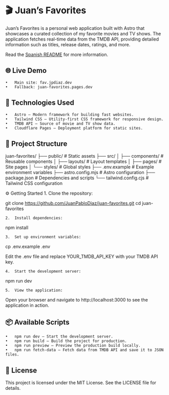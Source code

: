 # 🎬 Juan’s Favorites

Juan’s Favorites is a personal web application built with Astro that showcases a curated collection of my favorite movies and TV shows. The application fetches real-time data from the TMDB API, providing detailed information such as titles, release dates, ratings, and more.

Read the [Spanish README](readme-es.md) for more information.

## 🌐 Live Demo
	•	Main site: fav.jpdiaz.dev
	•	Fallback: juan-favorites.pages.dev

## 🚀 Technologies Used
	•	Astro – Modern framework for building fast websites.
	•	Tailwind CSS – Utility-first CSS framework for responsive design.
	•	TMDB API – Source of movie and TV show data.
	•	Cloudflare Pages – Deployment platform for static sites.

## 🧰 Project Structure

juan-favorites/
├── public/               # Static assets
├── src/
│   ├── components/       # Reusable components
│   ├── layouts/          # Layout templates
│   ├── pages/            # Site pages
│   └── styles/           # Global styles
├── .env.example          # Example environment variables
├── astro.config.mjs      # Astro configuration
├── package.json          # Dependencies and scripts
└── tailwind.config.cjs   # Tailwind CSS configuration

⚙️ Getting Started
	1.	Clone the repository:

git clone https://github.com/JuanPabloDiaz/juan-favorites.git
cd juan-favorites


	2.	Install dependencies:

npm install


	3.	Set up environment variables:

cp .env.example .env

Edit the .env file and replace YOUR_TMDB_API_KEY with your TMDB API key.

	4.	Start the development server:

npm run dev


	5.	View the application:
Open your browser and navigate to http://localhost:3000 to see the application in action.

## 📦 Available Scripts
	•	npm run dev – Start the development server.
	•	npm run build – Build the project for production.
	•	npm run preview – Preview the production build locally.
    •	npm run fetch-data – Fetch data from TMDB API and save it to JSON files.

## 📄 License

This project is licensed under the MIT License. See the LICENSE file for details.